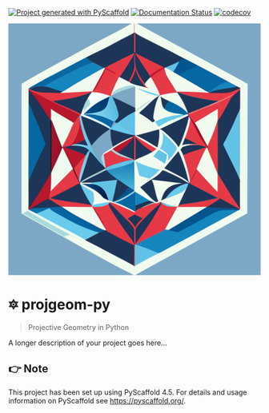 <!-- These are examples of badges you might want to add to your README:
     please update the URLs accordingly

[![Built Status](https://api.cirrus-ci.com/github/<USER>/projgeom-py.svg?branch=main)](https://cirrus-ci.com/github/<USER>/projgeom-py)
[![ReadTheDocs](https://readthedocs.org/projects/projgeom-py/badge/?version=latest)](https://projgeom-py.readthedocs.io/en/stable/)
[![Coveralls](https://img.shields.io/coveralls/github/<USER>/projgeom-py/main.svg)](https://coveralls.io/r/<USER>/projgeom-py)
[![PyPI-Server](https://img.shields.io/pypi/v/projgeom-py.svg)](https://pypi.org/project/projgeom-py/)
[![Conda-Forge](https://img.shields.io/conda/vn/conda-forge/projgeom-py.svg)](https://anaconda.org/conda-forge/projgeom-py)
[![Monthly Downloads](https://pepy.tech/badge/projgeom-py/month)](https://pepy.tech/project/projgeom-py)
[![Twitter](https://img.shields.io/twitter/url/http/shields.io.svg?style=social&label=Twitter)](https://twitter.com/projgeom-py)
-->

[![Project generated with PyScaffold](https://img.shields.io/badge/-PyScaffold-005CA0?logo=pyscaffold)](https://pyscaffold.org/)
[![Documentation Status](https://readthedocs.org/projects/projgeom-py/badge/?version=latest)](https://projgeom-py.readthedocs.io/en/latest/?badge=latest)
[![codecov](https://codecov.io/gh/luk036/projgeom-py/branch/main/graph/badge.svg?token=6lpjUzPavX)](https://codecov.io/gh/luk036/projgeom-py)

<p align="center">
  <img src="./projective-geometry.svg"/>
</p>

# 🔯 projgeom-py

> Projective Geometry in Python

A longer description of your project goes here...

<!-- pyscaffold-notes -->

## 👉 Note

This project has been set up using PyScaffold 4.5. For details and usage
information on PyScaffold see https://pyscaffold.org/.
